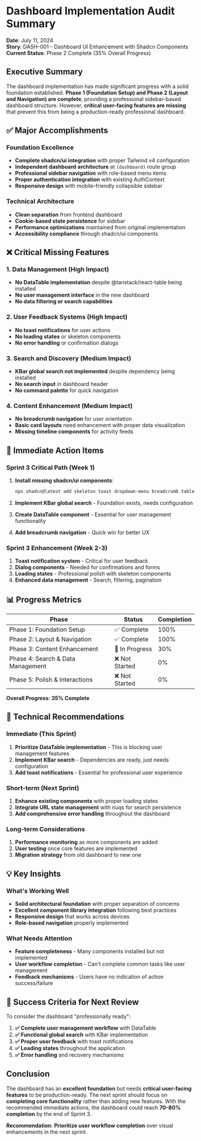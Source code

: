 # Dashboard Implementation Audit Summary
**Date**: July 11, 2024  
**Story**: DASH-001 - Dashboard UI Enhancement with Shadcn Components  
**Current Status**: Phase 2 Complete (35% Overall Progress)

## Executive Summary

The dashboard implementation has made significant progress with a solid foundation established. **Phase 1 (Foundation Setup) and Phase 2 (Layout and Navigation) are complete**, providing a professional sidebar-based dashboard structure. However, **critical user-facing features are missing** that prevent this from being a production-ready professional dashboard.

## ✅ Major Accomplishments

### Foundation Excellence
- **Complete shadcn/ui integration** with proper Tailwind v4 configuration
- **Independent dashboard architecture** at `(dashboard)` route group
- **Professional sidebar navigation** with role-based menu items
- **Proper authentication integration** with existing AuthContext
- **Responsive design** with mobile-friendly collapsible sidebar

### Technical Architecture
- **Clean separation** from frontend dashboard
- **Cookie-based state persistence** for sidebar
- **Performance optimizations** maintained from original implementation
- **Accessibility compliance** through shadcn/ui components

## ❌ Critical Missing Features

### 1. **Data Management** (High Impact)
- **No DataTable implementation** despite @tanstack/react-table being installed
- **No user management interface** in the new dashboard
- **No data filtering or search capabilities**

### 2. **User Feedback Systems** (High Impact)
- **No toast notifications** for user actions
- **No loading states** or skeleton components
- **No error handling** or confirmation dialogs

### 3. **Search and Discovery** (Medium Impact)
- **KBar global search not implemented** despite dependency being installed
- **No search input** in dashboard header
- **No command palette** for quick navigation

### 4. **Content Enhancement** (Medium Impact)
- **No breadcrumb navigation** for user orientation
- **Basic card layouts** need enhancement with proper data visualization
- **Missing timeline components** for activity feeds

## 🎯 Immediate Action Items

### Sprint 3 Critical Path (Week 1)
1. **Install missing shadcn/ui components**:
   ```bash
   npx shadcn@latest add skeleton toast dropdown-menu breadcrumb table form progress
   ```

2. **Implement KBar global search** - Foundation exists, needs configuration

3. **Create DataTable component** - Essential for user management functionality

4. **Add breadcrumb navigation** - Quick win for better UX

### Sprint 3 Enhancement (Week 2-3)
1. **Toast notification system** - Critical for user feedback
2. **Dialog components** - Needed for confirmations and forms
3. **Loading states** - Professional polish with skeleton components
4. **Enhanced data management** - Search, filtering, pagination

## 📊 Progress Metrics

| Phase | Status | Completion |
|-------|--------|------------|
| Phase 1: Foundation Setup | ✅ Complete | 100% |
| Phase 2: Layout & Navigation | ✅ Complete | 100% |
| Phase 3: Content Enhancement | 🚧 In Progress | 30% |
| Phase 4: Search & Data Management | ❌ Not Started | 0% |
| Phase 5: Polish & Interactions | ❌ Not Started | 0% |

**Overall Progress**: **35% Complete**

## 🔧 Technical Recommendations

### Immediate (This Sprint)
1. **Prioritize DataTable implementation** - This is blocking user management features
2. **Implement KBar search** - Dependencies are ready, just needs configuration
3. **Add toast notifications** - Essential for professional user experience

### Short-term (Next Sprint)
1. **Enhance existing components** with proper loading states
2. **Integrate URL state management** with nuqs for search persistence
3. **Add comprehensive error handling** throughout the dashboard

### Long-term Considerations
1. **Performance monitoring** as more components are added
2. **User testing** once core features are implemented
3. **Migration strategy** from old dashboard to new one

## 💡 Key Insights

### What's Working Well
- **Solid architectural foundation** with proper separation of concerns
- **Excellent component library integration** following best practices
- **Responsive design** that works across devices
- **Role-based navigation** properly implemented

### What Needs Attention
- **Feature completeness** - Many components installed but not implemented
- **User workflow completion** - Can't complete common tasks like user management
- **Feedback mechanisms** - Users have no indication of action success/failure

## 🚀 Success Criteria for Next Review

To consider the dashboard "professionally ready":

1. **✅ Complete user management workflow** with DataTable
2. **✅ Functional global search** with KBar implementation  
3. **✅ Proper user feedback** with toast notifications
4. **✅ Loading states** throughout the application
5. **✅ Error handling** and recovery mechanisms

## Conclusion

The dashboard has an **excellent foundation** but needs **critical user-facing features** to be production-ready. The next sprint should focus on **completing core functionality** rather than adding new features. With the recommended immediate actions, the dashboard could reach **70-80% completion** by the end of Sprint 3.

**Recommendation**: **Prioritize user workflow completion** over visual enhancements in the next sprint.
